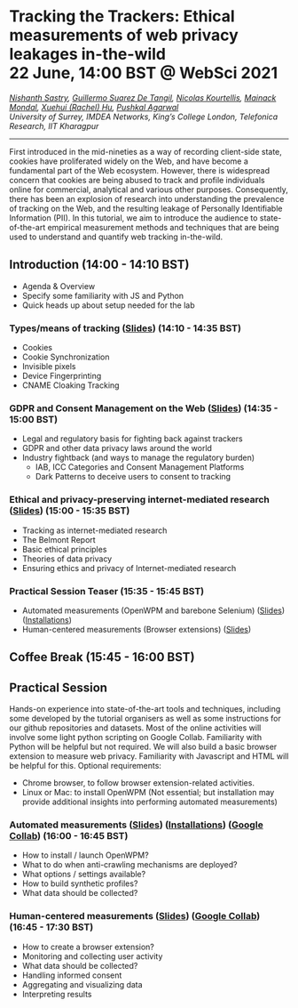 # Tracking the Trackers: Ethical measurements of web privacy leakages in-the-wild <br> 22 June, 14:00 BST @ WebSci 2021

_[Nishanth Sastry](https://nishrs.github.io), [Guillermo Suarez De Tangil](https://nms.kcl.ac.uk/guillermo.suarez-tangil/), [Nicolas Kourtellis](https://scholar.google.com/citations?user=Q5oWwiQAAAAJ), [Mainack Mondal](https://cse.iitkgp.ac.in/~mainack/), [Xuehui (Rachel) Hu](https://rachelkcl.github.io/), [Pushkal Agarwal](https://pushkal17.github.io/)_
<br>
_University of Surrey, IMDEA Networks, King’s College London, Telefonica Research, IIT Kharagpur_


<hr>


First introduced in the mid-nineties as a way of recording client-side state, cookies have proliferated widely on the Web, and have become a fundamental part of the Web ecosystem. However, there is widespread concern that cookies are being abused to track and profile individuals online for commercial, analytical and various other purposes. Consequently, there has been an explosion of research into understanding the prevalence of tracking on the Web, and the resulting leakage of Personally Identifiable Information (PII). In this tutorial, we aim to introduce the audience to state-of-the-art empirical measurement methods and techniques that are being used to understand and quantify web tracking in-the-wild.



## Introduction (14:00 - 14:10 BST)
* Agenda & Overview
* Specify some familiarity with JS and Python
* Quick heads up about setup needed for the lab


### Types/means of tracking ([Slides](https://docs.google.com/presentation/d/1xN4eDoda5JVwajeW5RqkrpD09usYB8GQ_5nZ4r1ojfI/edit?usp=sharing)) (14:10 - 14:35 BST)
* Cookies
* Cookie Synchronization
* Invisible pixels
* Device Fingerprinting
* CNAME Cloaking Tracking


### GDPR and Consent Management on the Web ([Slides](https://docs.google.com/presentation/d/12iHy-H8nYRD7VYq74m6zTQEbsiV2tuogHsmC63pLIpQ/edit?usp=sharing)) (14:35 - 15:00 BST)
* Legal and regulatory basis for fighting back against trackers
* GDPR and other data privacy laws around the world
* Industry fightback (and ways to manage the regulatory burden)
     - IAB, ICC Categories and Consent Management Platforms
     - Dark Patterns to deceive users to consent to tracking



### Ethical and privacy-preserving internet-mediated research ([Slides](https://docs.google.com/presentation/d/1bCyiqwpBhBrHitSF7ttxD_p-N78Aj4es16XkJYfRylE/edit?usp=sharing)) (15:00 - 15:35 BST)
* Tracking as internet-mediated research 
* The Belmont Report 
* Basic ethical principles 
* Theories of data privacy 
* Ensuring ethics and privacy of Internet-mediated research


### Practical Session Teaser (15:35 - 15:45 BST)
* Automated measurements (OpenWPM and barebone Selenium) ([Slides](https://drive.google.com/file/d/1Y4Kdhy4viGHQ8dDkIOmT_IZUHK9V7Odf/view?usp=sharing)) ([Installations](https://docs.google.com/document/d/1CJQW2_0lBQenRbkB9gDy8sY7s8FBkfN8_pThHnfRDX0/edit?usp=sharing))
* Human-centered measurements (Browser extensions) ([Slides](https://drive.google.com/file/d/1IanDbMQU3ujs_gaKkJYzD2CdE87RBgAe/view?usp=sharing))


## Coffee Break (15:45 - 16:00 BST)

## Practical Session
Hands-on experience into state-of-the-art tools and techniques, including some developed by the tutorial organisers as well as some instructions for our github repositories and datasets. Most of the online activities will involve some light python scripting on Google Collab. Familiarity with Python will be helpful but not required. We will also build a basic browser extension to measure web privacy. Familiarity with Javascript and HTML will be helpful for this.
Optional requirements: 
- Chrome browser, to follow browser extension-related activities.
- Linux or Mac: to install OpenWPM (Not essential; but installation may provide additional insights into performing automated measurements)


### Automated measurements ([Slides](https://drive.google.com/file/d/1Y4Kdhy4viGHQ8dDkIOmT_IZUHK9V7Odf/view?usp=sharing)) ([Installations](https://docs.google.com/document/d/1CJQW2_0lBQenRbkB9gDy8sY7s8FBkfN8_pThHnfRDX0/edit?usp=sharing)) ([Google Collab](https://colab.research.google.com/drive/1flrWTgv9yMeSg9kL3Z1aBYtlJo110L2n?usp=sharing)) (16:00 - 16:45 BST)
* How to install / launch OpenWPM?
* What to do when anti-crawling mechanisms are deployed?
* What options / settings available?
* How to build synthetic profiles?
* What data should be collected?


### Human-centered measurements ([Slides](https://drive.google.com/file/d/1IanDbMQU3ujs_gaKkJYzD2CdE87RBgAe/view?usp=sharing)) ([Google Collab](https://colab.research.google.com/drive/1ZnrUxOUSfON_8FQ6z0UUT6r2LsN59p6p?usp=sharing)) (16:45 - 17:30 BST)
* How to create a browser extension?
* Monitoring and collecting user activity
* What data should be collected?
* Handling informed consent
* Aggregating and visualizing data
* Interpreting results
